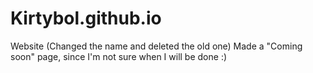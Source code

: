 # Kirtybol.github.io
Website (Changed the name and deleted the old one)
Made a "Coming soon" page, since I'm not sure when I will be done :)
